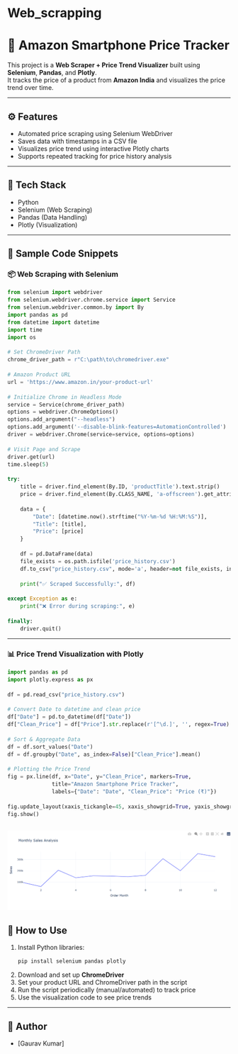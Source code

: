 # Web_scrapping
# 🛒 Amazon Smartphone Price Tracker

This project is a **Web Scraper + Price Trend Visualizer** built using **Selenium**, **Pandas**, and **Plotly**.  
It tracks the price of a product from **Amazon India** and visualizes the price trend over time.

---

## ⚙️ Features
- Automated price scraping using Selenium WebDriver
- Saves data with timestamps in a CSV file
- Visualizes price trend using interactive Plotly charts
- Supports repeated tracking for price history analysis

---

## 🧩 Tech Stack
- Python 
- Selenium (Web Scraping)  
- Pandas (Data Handling)  
- Plotly (Visualization)  

---

## 📝 Sample Code Snippets

### 📦 Web Scraping with Selenium

```python
from selenium import webdriver
from selenium.webdriver.chrome.service import Service
from selenium.webdriver.common.by import By
import pandas as pd
from datetime import datetime
import time
import os

# Set ChromeDriver Path
chrome_driver_path = r"C:\path\to\chromedriver.exe"

# Amazon Product URL
url = 'https://www.amazon.in/your-product-url'

# Initialize Chrome in Headless Mode
service = Service(chrome_driver_path)
options = webdriver.ChromeOptions()
options.add_argument("--headless")
options.add_argument('--disable-blink-features=AutomationControlled')
driver = webdriver.Chrome(service=service, options=options)

# Visit Page and Scrape
driver.get(url)
time.sleep(5)

try:
    title = driver.find_element(By.ID, 'productTitle').text.strip()
    price = driver.find_element(By.CLASS_NAME, 'a-offscreen').get_attribute('innerText').strip()

    data = {
        "Date": [datetime.now().strftime("%Y-%m-%d %H:%M:%S")],
        "Title": [title],
        "Price": [price]
    }

    df = pd.DataFrame(data)
    file_exists = os.path.isfile('price_history.csv')
    df.to_csv("price_history.csv", mode='a', header=not file_exists, index=False)

    print("✅ Scraped Successfully:", df)

except Exception as e:
    print("❌ Error during scraping:", e)

finally:
    driver.quit()
```

---

### 📊 Price Trend Visualization with Plotly

```python
import pandas as pd
import plotly.express as px

df = pd.read_csv("price_history.csv")

# Convert Date to datetime and clean price
df["Date"] = pd.to_datetime(df["Date"])
df["Clean_Price"] = df["Price"].str.replace(r'[^\d.]', '', regex=True).astype(float)

# Sort & Aggregate Data
df = df.sort_values("Date")
df = df.groupby("Date", as_index=False)["Clean_Price"].mean()

# Plotting the Price Trend
fig = px.line(df, x="Date", y="Clean_Price", markers=True,
              title="Amazon Smartphone Price Tracker",
              labels={"Date": "Date", "Clean_Price": "Price (₹)"})

fig.update_layout(xaxis_tickangle=45, xaxis_showgrid=True, yaxis_showgrid=True)
fig.show()
```
![Price Tracker](https://github.com/varuag09/E-commerce_sales_analysis/blob/main/Monthly_sales_analysis.png)
---

## 🚀 How to Use
1. Install Python libraries:
   ```bash
   pip install selenium pandas plotly
   ```
2. Download and set up **ChromeDriver**  
3. Set your product URL and ChromeDriver path in the script  
4. Run the script periodically (manual/automated) to track price  
5. Use the visualization code to see price trends  

---


## 👤 Author
- [Gaurav Kumar]
